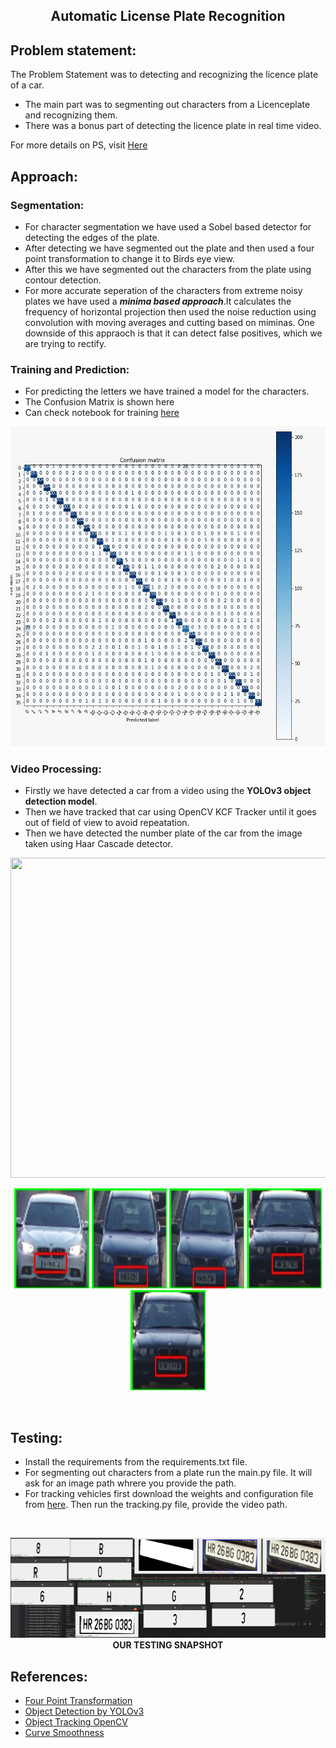<h2 align = "center">Automatic License Plate Recognition</h2>

## Problem statement:

The Problem Statement was to detecting and recognizing the licence plate of a car. 
- The main part was to segmenting out characters from a Licenceplate and recognizing them.
- There was a bonus part of detecting the licence plate in real time video.

For more details on PS, visit [Here](Mosaic'21_PS2.pdf)
## Approach:
### Segmentation:
- For character segmentation we have used a Sobel based detector for detecting the edges of the plate.
- After detecting we have segmented out the plate and then used a four point transformation to change it to Birds eye view.
- After this we have segmented out the characters from the plate using contour detection.
- For more accurate seperation of the characters from extreme noisy plates we have used a **_minima based approach_**.It calculates the frequency of horizontal projection then used the noise reduction using convolution with moving averages and cutting based on miminas. One downside of this appraoch is that it can detect false positives, which we are trying to rectify.

### Training and Prediction:
- For predicting the letters we have trained a model for the characters.
- The Confusion Matrix is shown here
- Can check notebook for training [here](train.ipynb)
<p align="center">
    <img height="512" width="512" src="imgs/cm.jpeg">
</p>

### Video Processing:
- Firstly we have detected a car from a video using the **YOLOv3 object detection model**.
- Then we have tracked that car using OpenCV KCF Tracker until it goes out of field of view to avoid repeatation.
- Then we have detected the number plate of the car from the image taken using Haar Cascade detector.
<p align="center">
    <img height="512" width="512" src="imgs/tracking.gif">
</p>
<p align="center">
    <img height="160" width="120" src="imgs/6.jpg">
    <img height="160" width="120" src="imgs/12.jpg">
    <img height="160" width="120" src="imgs/13.jpg">
    <img height="160" width="120" src="imgs/14.jpg">
    <img height="160" width="120" src="imgs/15.jpg">
</p>
<br>

## Testing:
- Install the requirements from the requirements.txt file.
- For segmenting out characters from a plate run the main.py file. It will ask for an image path whrere you provide the path.
- For tracking vehicles first download the weights and configuration file from [here](https://pjreddie.com/darknet/yolo/). Then run the tracking.py file, provide the video path.
<br>

<p align="center">
    <img height="160" width="1000" src="imgs/full.png">
    <b>OUR TESTING SNAPSHOT</b>
</p>

## References:
- [Four Point Transformation](https://www.pyimagesearch.com/2014/08/25/4-point-opencv-getperspective-transform-example/)
- [Object Detection by YOLOv3](https://towardsdatascience.com/object-detection-using-yolov3-and-opencv-19ee0792a420)
- [Object Tracking OpenCV](https://www.pyimagesearch.com/2018/07/30/opencv-object-tracking/)
- [Curve Smoothness](https://stackoverflow.com/questions/20618804/how-to-smooth-a-curve-in-the-right-way)

